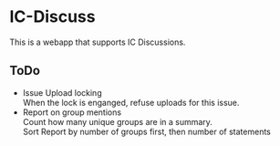 IC-Discuss
==========

This is a webapp that supports IC Discussions.


ToDo
----

* Issue Upload locking  
  When the lock is enganged, refuse uploads for this issue.
* Report on group mentions  
  Count how many unique groups are in a summary.  
  Sort Report by number of groups first, then number of statements